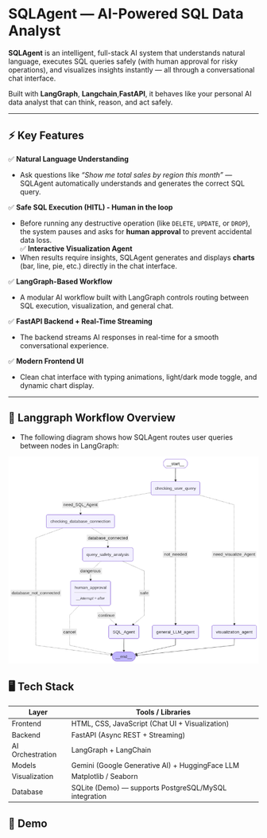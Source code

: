 # SQLAgent — AI-Powered SQL Data Analyst  

**SQLAgent** is an intelligent, full-stack AI system that understands natural language, executes SQL queries safely (with human approval for risky operations), and visualizes insights instantly — all through a conversational chat interface.  

Built with **LangGraph**, **Langchain**,**FastAPI**, it behaves like your personal AI data analyst that can think, reason, and act safely.

---

## ⚡️ Key Features  

✅ **Natural Language Understanding**  
- Ask questions like *“Show me total sales by region this month”* — SQLAgent automatically understands and generates the correct SQL query.  

✅ **Safe SQL Execution (HITL) - Human in the loop**  
- Before running any destructive operation (like `DELETE`, `UPDATE`, or `DROP`), the system pauses and asks for **human approval** to prevent accidental data loss.  
✅ **Interactive Visualization Agent**  
- When results require insights, SQLAgent generates and displays **charts** (bar, line, pie, etc.) directly in the chat interface.  

✅ **LangGraph-Based Workflow**  
- A modular AI workflow built with LangGraph controls routing between SQL execution, visualization, and general chat.  

✅ **FastAPI Backend + Real-Time Streaming**  
- The backend streams AI responses in real-time for a smooth conversational experience.  

✅ **Modern Frontend UI**  
- Clean chat interface with typing animations, light/dark mode toggle, and dynamic chart display.  

---

## 🧩 Langgraph Workflow Overview  
- The following diagram shows how SQLAgent routes user queries between nodes in LangGraph:

<img src="agent_workflow.png" alt="langgraph workflow" width="700" />

## 🖥️ Tech Stack

| Layer | Tools / Libraries |
|-------|-----------------|
| Frontend | HTML, CSS, JavaScript (Chat UI + Visualization) |
| Backend | FastAPI (Async REST + Streaming) |
| AI Orchestration | LangGraph + LangChain |
| Models | Gemini (Google Generative AI) + HuggingFace LLM |
| Visualization | Matplotlib / Seaborn |
| Database | SQLite (Demo) — supports PostgreSQL/MySQL integration |

## 🚀 Demo


